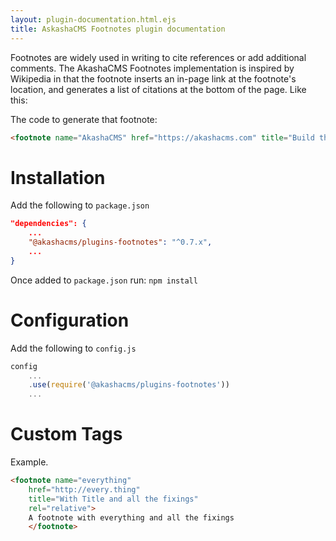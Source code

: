 ```yaml
---
layout: plugin-documentation.html.ejs
title: AskashaCMS Footnotes plugin documentation
---
```


Footnotes are widely used in writing to cite references or add additional comments.  The AkashaCMS Footnotes implementation is inspired by Wikipedia in that the footnote inserts an in-page link at the footnote's location, and generates a list of citations at the bottom of the page.  Like this: <footnote name="AkashaCMS" href="https://akashacms.com" title="Build the website of your dreams"/>

The code to generate that footnote:

```html
<footnote name="AkashaCMS" href="https://akashacms.com" title="Build the website of your dreams"/>
```

# Installation

Add the following to `package.json`

```json
"dependencies": {
    ...
    "@akashacms/plugins-footnotes": "^0.7.x",
    ...
}
```

Once added to `package.json` run: `npm install`

# Configuration

Add the following to `config.js`

```js
config
    ...
    .use(require('@akashacms/plugins-footnotes'))
    ...
```

# Custom Tags

Example.

```html
<footnote name="everything"
    href="http://every.thing"
    title="With Title and all the fixings"
    rel="relative">
    A footnote with everything and all the fixings
    </footnote>
```
